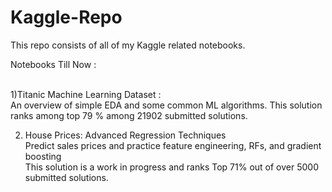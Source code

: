 # Kaggle-Repo
This repo consists of all of my Kaggle related notebooks. <br/>

Notebooks Till Now : <br/><br/>

1)Titanic Machine Learning Dataset : <br/>
An overview of simple EDA and some common ML algorithms. This solution ranks among top 79 % among 21902 submitted solutions. <br/>

2) House Prices: Advanced Regression Techniques <br/>
Predict sales prices and practice feature engineering, RFs, and gradient boosting <br/>
This solution is a work in progress and ranks Top 71% out of over 5000 submitted solutions.


